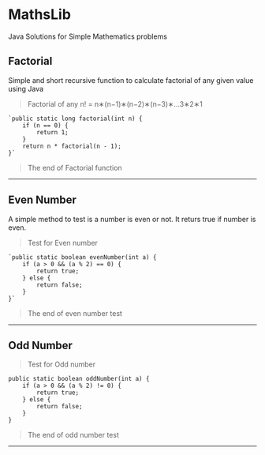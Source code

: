 # MathsLib
Java Solutions for Simple Mathematics problems
## Factorial
Simple and short recursive function to calculate factorial of any given value using Java
> Factorial of any n! = n∗(n−1)∗(n−2)∗(n−3)∗...3∗2∗1

    `public static long factorial(int n) {
        if (n == 0) {
            return 1;
        }
        return n * factorial(n - 1);
    }`
> The end of Factorial function
***
## Even Number
A simple method to test is a number is even or not. It returs true if number is even.
> Test for Even number

    `public static boolean evenNumber(int a) {
        if (a > 0 && (a % 2) == 0) {
            return true;
        } else {
            return false;
        }
    }`
> The end of even number test
***
## Odd Number
> Test for Odd number

    public static boolean oddNumber(int a) {
        if (a > 0 && (a % 2) != 0) {
            return true;
        } else {
            return false;
        }
    }
  >The end of odd number test
  ***
    
